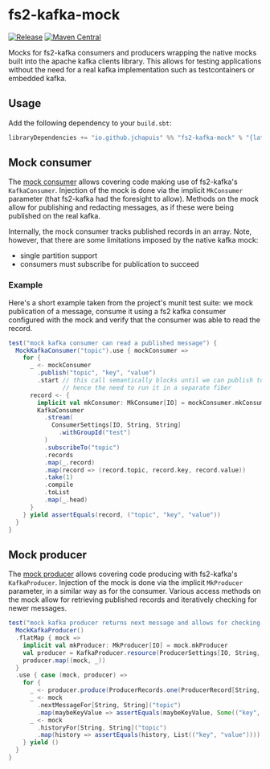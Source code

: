 # fs2-kafka-mock
[![Release](https://github.com/jchapuis/fs2-kafka-mock/actions/workflows/release.yml/badge.svg?branch=master)](https://github.com/jchapuis/fs2-kafka-mock/actions/workflows/release.yml)
[![Maven Central](https://maven-badges.herokuapp.com/maven-central/io.github.jchapuis/fs2-kafka-mock_2.13/badge.svg)](https://maven-badges.herokuapp.com/maven-central/io.github.jchapuis/fs2-kafka-mock_2.13)

Mocks for fs2-kafka consumers and producers wrapping the native mocks built into the apache kafka clients library. This allows for testing applications without the need for a real kafka implementation such as testcontainers or embedded kafka. 

## Usage

Add the following dependency to your `build.sbt`:

```scala
libraryDependencies += "io.github.jchapuis" %% "fs2-kafka-mock" % "{latest version}"
```

## Mock consumer
The [mock consumer](src/main/scala/io/github/jchapuis/fs2/kafka/mock/MockKafkaConsumer.scala) allows covering code making use of fs2-kafka's `KafkaConsumer`. Injection of the mock is done via the implicit `MkConsumer` parameter (that fs2-kafka had the foresight to allow). Methods on the mock allow for publishing and redacting messages, as if these were being published on the real kafka. 

Internally, the mock consumer tracks published records in an array. Note, however, that there are some limitations imposed by the native kafka mock: 
- single partition support
- consumers must subscribe for publication to succeed

### Example
Here's a short example taken from the project's munit test suite: we mock publication of a message, consume it using a fs2 kafka consumer configured with the mock and verify that the consumer was able to read the record.

```scala
test("mock kafka consumer can read a published message") {
  MockKafkaConsumer("topic").use { mockConsumer =>
    for {
      _ <- mockConsumer
        .publish("topic", "key", "value")
        .start // this call semantically blocks until we can publish to the consumer
               // hence the need to run it in a separate fiber
      record <- {
        implicit val mkConsumer: MkConsumer[IO] = mockConsumer.mkConsumer
        KafkaConsumer
          .stream(
            ConsumerSettings[IO, String, String]
              .withGroupId("test")
          )
          .subscribeTo("topic")
          .records
          .map(_.record)
          .map(record => (record.topic, record.key, record.value))
          .take(1)
          .compile
          .toList
          .map(_.head)
      }
    } yield assertEquals(record, ("topic", "key", "value"))
  }
}
```

## Mock producer
The [mock producer](src/main/scala/io/github/jchapuis/fs2/kafka/mock/MockKafkaProducer.scala) allows covering code producing with fs2-kafka's `KafkaProducer`. Injection of the mock is done via the implicit `MkProducer` parameter, in a similar way as for the consumer. Various access methods on the mock allow for retrieving published records and iteratively checking for newer messages.

```scala
test("mock kafka producer returns next message and allows for checking full history") {
  MockKafkaProducer()
  .flatMap { mock =>
    implicit val mkProducer: MkProducer[IO] = mock.mkProducer
    val producer = KafkaProducer.resource(ProducerSettings[IO, String, String])
    producer.map((mock, _))
  }
  .use { case (mock, producer) =>
    for {
      _ <- producer.produce(ProducerRecords.one(ProducerRecord[String, String]("topic", "key", "value"))).flatten
      _ <- mock
        .nextMessageFor[String, String]("topic")
        .map(maybeKeyValue => assertEquals(maybeKeyValue, Some(("key", "value"))))
      _ <- mock
        .historyFor[String, String]("topic")
        .map(history => assertEquals(history, List(("key", "value"))))
    } yield ()
  }
}
```

